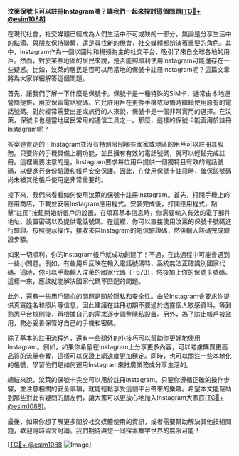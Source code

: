 **汶萊保號卡可以註冊Instagram嗎？讓我們一起來探討這個問題[[TG💪+ @esim1088](https://t.me/s/esim1088)]**

在現代社會，社交媒體已經成為人們生活中不可或缺的一部分。無論是分享生活中的點滴、與朋友保持聯繫，還是尋找新的機會，社交媒體都扮演著重要的角色。其中，Instagram作為一個以圖片和視頻為主的社交平台，吸引了來自全球各地的用戶。然而，對於某些地區的居民來說，是否能夠順利使用Instagram可能還存在一些疑惑。比如，汶萊的居民是否可以用當地的保號卡註冊Instagram呢？這篇文章將為大家詳細解答這個問題。

首先，讓我們了解一下什麼是保號卡。保號卡是一種特殊的SIM卡，通常由本地運營商提供，用於保留電話號碼。它允許用戶在更換手機或設備時繼續使用原有的電話號碼。對於經常需要出差或旅行的人來說，保號卡是一個非常實用的選擇。在汶萊，保號卡也是當地居民常用的通信工具之一。那麼，這樣的保號卡能否用於註冊Instagram呢？

答案是肯定的！Instagram並沒有特別限制哪些國家或地區的用戶可以註冊其服務。只要你的手機具備上網功能，並且擁有有效的電話號碼，就可以輕鬆完成註冊。這裡需要注意的是，Instagram要求每位用戶提供一個獨特且有效的電話號碼，以便進行身份驗證和帳戶安全保護。因此，在使用保號卡註冊時，確保該號碼尚未被其他帳戶使用是非常重要的。

接下來，我們來看看如何使用汶萊的保號卡註冊Instagram。首先，打開手機上的應用商店，下載並安裝Instagram應用程式。安裝完成後，打開應用程式，點擊“註冊”按鈕開始新帳戶的設置。在填寫基本信息時，你需要輸入有效的電子郵件地址、設置密碼以及提供電話號碼。在這裡，你可以直接使用汶萊的保號卡號碼進行驗證。按照提示操作，接收來自Instagram的短信驗證碼，然後輸入該碼完成驗證步驟。

如果一切順利，你的Instagram帳戶就成功創建了！不過，在此過程中可能會遇到一些小問題。例如，有些用戶反映在輸入電話號碼時，系統無法正確識別國家代碼。這時，你可以手動輸入汶萊的國家代碼（+673），然後加上你的保號卡號碼。這樣一來，應該就能解決國家代碼不匹配的問題。

此外，還有一些用戶關心的問題是關於隱私和安全性。由於Instagram會要求你提供真實姓名和照片等信息，因此建議在註冊初期不要過於透露個人敏感資料。等到熟悉平台規則後，再根據自己的需求逐步調整隱私設置。另外，為了防止帳戶被盜用，務必妥善保管好自己的手機和密碼。

除了基本的註冊流程外，還有一些額外的小技巧可以幫助你更好地使用Instagram。例如，如果你希望在Instagram上分享更多內容，可以考慮購買更高品質的流量套餐，這樣可以保證上網速度更加穩定。同時，也可以關注一些本地化的帳號，學習他們是如何運用Instagram來推廣業務或分享生活的。

總結來說，汶萊的保號卡完全可以用於註冊Instagram。只要你遵循正確的操作步驟，並注意相關的安全事項，就能輕鬆享受這個平台帶來的樂趣。希望本文能幫助到那些對此有疑問的朋友們，讓大家可以更放心地加入Instagram大家庭[[TG💪+ @esim1088](https://t.me/s/esim1088)]。

最後，如果你想了解更多關於社交媒體使用的資訊，或者需要幫助解決其他技術問題，歡迎隨時留言討論。我們期待與您一同探索數字世界的無限可能！

[[TG💪+ @esim1088](https://t.me/s/esim1088) ![Image](https://i.postimg.cc/4NQfJmqS/Snipaste-2025-05-13-00-14-12.png)]